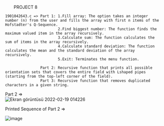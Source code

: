 &emsp;&emsp;PROJECT 8

    1901042643.c => Part 1: 1.Fill array: The option takes an integer number (n) from the user and fills the array with first n items of the Hofstadter's Q-Sequence.
                            2.Find biggest number: The function finds the maximum valued item in the array recursively.
                            3.Calculate sum: The function calculates the sum of items in the array recursively. 
                            4.Calculate standard deviation: The function calculates the mean and the standard deviation of the array recursively.
                            5.Exit: Terminates the menu function.
                            
                    Part 2: Recursive function that prints all possible orientation sets that covers the entire field with Lshaped pipes (starting from the top-left corner of the field).
                    Part 3: Recursive function that removes duplicated characters in a given string.
Part 2 =>               
![Ekran görüntüsü 2022-02-19 014226](https://user-images.githubusercontent.com/76924597/154772387-6d3e71b4-0f19-496f-a973-899d7fd091a6.png)

Printed Sequence of Part 2 =>

![image](https://user-images.githubusercontent.com/76924597/154772715-34ef5993-f084-4ebf-95d0-2e1f4f18b512.png)

